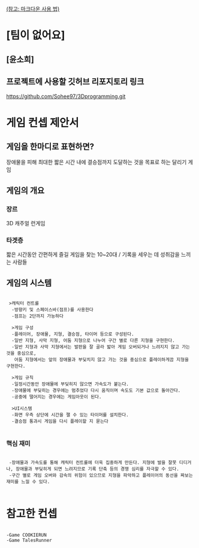 [(참고: 마크다운 사용 법)](https://gist.github.com/ihoneymon/652be052a0727ad59601)

# [팀이 없어요]
## [윤소희]
## 프로젝트에 사용할 깃허브 리포지토리 링크
https://github.com/Sohee97/3Dprogramming.git

# 게임 컨셉 제안서
## 게임을 한마디로 표현하면?
  장애물을 피해 최대한 짧은 시간 내에 결승점까지 도달하는 것을 목표로 하는 달리기 게임
## 게임의 개요
### 장르
  3D 캐주얼 런게임
### 타겟층
  짧은 시간동안 간편하게 즐길 게임을 찾는 10~20대 / 기록을 세우는 데 성취감을 느끼는 사람들
## 게임의 시스템
<pre>
<code>
 >캐릭터 컨트롤
  -방향키 및 스페이스바(점프)를 사용한다
  -점프는 2단까지 가능하다
  
  >게임 구성
  -플레이어, 장애물, 지형, 결승점, 타이머 등으로 구성된다. 
  -일반 지형, 사막 지형, 어둠 지형으로 나누어 구간 별로 다른 지형을 구현한다.
  -일반 지형과 사막 지형에서는 발판을 잘 골라 밟아 게임 오버되거나 느려지지 않고 가는 것을 중심으로, 
   어둠 지형에서는 앞의 장애물과 부딪치지 않고 가는 것을 중심으로 플레이하게끔 지형을 구현한다. 
  
  >게임 규칙
  -일정시간동안 장애물에 부딪히지 않으면 가속도가 붙는다.
  -장애물에 부딪히는 경우에는 멈추었다 다시 움직이며 속도도 기본 값으로 돌아간다. 
  -공중에 떨어지는 경우에는 게임아웃이 된다. 
  
  >UI시스템
  -화면 우측 상단에 시간을 잴 수 있는 타이머를 설치한다.
  -결승점 통과시 게임을 다시 플레이할 지 묻는다
</code>
</pre>
### 핵심 재미
<pre>
<code>
 -장애물과 가속도를 통해 캐릭터 컨트롤에 더욱 집중하게 만든다. 지형에 발을 잘못 디디거나, 장애물과 부딪히게 되면 느려지므로 기록 단축 등의 경쟁 심리를 자극할 수 있다. 
 -구간 별로 게임 오버와 감속의 위험이 있으므로 지형을 파악하고 플레이어의 동선을 짜보는 재미를 느낄 수 있다. 
</code>
</pre>
# 참고한 컨셉
<pre>
<code>
-Game COOKIERUN
-Game TalesRunner
</code>
</pre>
